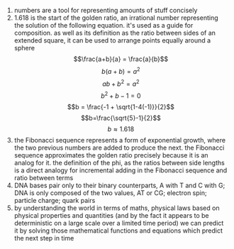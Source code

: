 1. numbers are a tool for representing amounts of stuff concisely
2. 1.618 is the start of the golden ratio, an irrational number representing the solution of the following equation. it's used as a guide for composition. as well as its definition as the ratio between sides of an extended square, it can be used to arrange points equally around a sphere
   $$\frac{a+b}{a} = \frac{a}{b}$$
   $$b(a+b)=a^2$$
   $$ab + b^2 = a^2$$
   $$b^2 + b - 1 = 0$$
   $$b = \frac{-1 + \sqrt{1-4(-1)}}{2}$$
   $$b=\frac{\sqrt{5}-1}{2}$$
   $$b \approx 1.618$$
3. the Fibonacci sequence represents a form of exponential growth, where the two previous numbers are added to produce the next. the Fibonacci sequence approximates the golden ratio precisely because it is an analog for it. the definition of the phi, as the ratios between side lengths is a direct analogy for incremental adding in the Fibonacci sequence and ratio between terms
4. DNA bases pair only to their binary counterparts, A with T and C with G; DNA is only composed of the two values, AT or CG; electron spin; particle charge; quark pairs
5. by understanding the world in terms of maths, physical laws based on physical properties and quantities (and by the fact it appears to be deterministic on a large scale over a limited time period) we can predict it by solving those mathematical functions and equations which predict the next step in time

